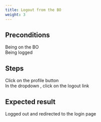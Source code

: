 ```yaml
---
title: Logout from the BO
weight: 3
---
```


## Preconditions

Being on the BO\
Being logged
## Steps

Click on the profile button\
In the dropdown , click on the logout link

## Expected result

Logged out and redirected to the login page

